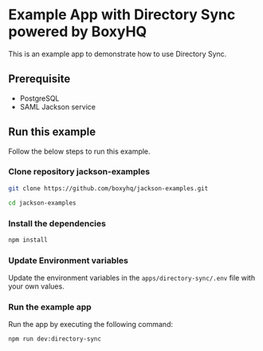 # Example App with Directory Sync powered by BoxyHQ

This is an example app to demonstrate how to use Directory Sync.

## Prerequisite

- PostgreSQL
- SAML Jackson service

## Run this example

Follow the below steps to run this example.

### Clone repository jackson-examples

```bash
git clone https://github.com/boxyhq/jackson-examples.git
```

```bash
cd jackson-examples
```

### Install the dependencies

```bash
npm install
```

### Update Environment variables

Update the environment variables in the `apps/directory-sync/.env` file with your own values.

### Run the example app

Run the app by executing the following command:

```bash
npm run dev:directory-sync
```
